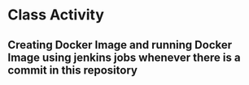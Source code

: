 # Class Activity
## Creating Docker Image and running Docker Image using jenkins jobs whenever there is a commit in this repository
